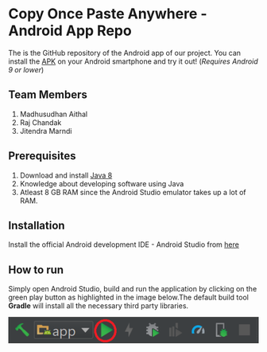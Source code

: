 # Copy Once Paste Anywhere - Android App Repo

The is the GitHub repository of the Android app of our project. You can install the [APK](https://github.com/OOAD-Semester-Project/android-app/raw/master/base.apk) on your Android smartphone and try it out! (*Requires Android 9 or lower*)

Team Members
---
1. Madhusudhan Aithal
2. Raj Chandak
3. Jitendra Marndi

Prerequisites
---
1. Download and install [Java 8](https://java.com/en/download/help/download_options.xml)
2. Knowledge about developing software using Java
2. Atleast 8 GB RAM since the Android Studio emulator takes up a lot of RAM.

Installation
----
Install the official Android development IDE - Android Studio from [here](https://developer.android.com/studio)

How to run
----
Simply open Android Studio, build and run the application by clicking on the green play button as highlighted in the image below.The default build tool **Gradle** will install all the necessary third party libraries.

![](https://github.com/OOAD-Semester-Project/android-app/blob/master/android_studio_run.png)


